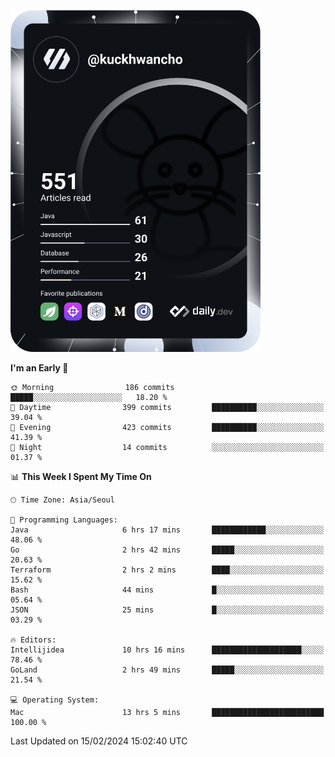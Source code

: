 <a href="https://app.daily.dev/kuckhwancho"><img src="https://github.com/kuckjwi0928/kuckjwi0928/blob/master/devcard.svg" width="400" alt="Kuckjwi Devcard"/></a>

<!--START_SECTION:waka-->
**I'm an Early 🐤** 

```text
🌞 Morning                186 commits         █████░░░░░░░░░░░░░░░░░░░░   18.20 % 
🌆 Daytime                399 commits         ██████████░░░░░░░░░░░░░░░   39.04 % 
🌃 Evening                423 commits         ██████████░░░░░░░░░░░░░░░   41.39 % 
🌙 Night                  14 commits          ░░░░░░░░░░░░░░░░░░░░░░░░░   01.37 % 
```


📊 **This Week I Spent My Time On** 

```text
🕑︎ Time Zone: Asia/Seoul

💬 Programming Languages: 
Java                     6 hrs 17 mins       ████████████░░░░░░░░░░░░░   48.06 % 
Go                       2 hrs 42 mins       █████░░░░░░░░░░░░░░░░░░░░   20.63 % 
Terraform                2 hrs 2 mins        ████░░░░░░░░░░░░░░░░░░░░░   15.62 % 
Bash                     44 mins             █░░░░░░░░░░░░░░░░░░░░░░░░   05.64 % 
JSON                     25 mins             █░░░░░░░░░░░░░░░░░░░░░░░░   03.29 % 

🔥 Editors: 
Intellijidea             10 hrs 16 mins      ████████████████████░░░░░   78.46 % 
GoLand                   2 hrs 49 mins       █████░░░░░░░░░░░░░░░░░░░░   21.54 % 

💻 Operating System: 
Mac                      13 hrs 5 mins       █████████████████████████   100.00 % 
```


 Last Updated on 15/02/2024 15:02:40 UTC
<!--END_SECTION:waka-->

